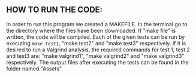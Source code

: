 ## HOW TO RUN THE CODE:

In order to run this program we created a MAKEFILE.
In the terminal go to the directory where the files have been downloaded.
If "make file" is written, the code will be compiled.
Each of the given tests can be run by executing ```make test1```, "make test2" and "make test3" respectively.
If it is desired to run a Valgrind analysis, the required commands for test 1, test 2 and test3 are: "make valgrind1", "make valgrind2" and "make valgrind3" respectively.
The output files after executing the tests can be found in the folder named "Assets".
